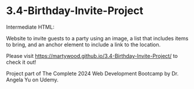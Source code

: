 # 3.4-Birthday-Invite-Project
Intermediate HTML:

Website to invite guests to a party using an image, a list that includes items to bring, and an anchor element to include a link to the location.

Please visit https://martywood.github.io/3.4-Birthday-Invite-Project/ to check it out!

Project part of The Complete 2024 Web Development Bootcamp by Dr. Angela Yu on Udemy.
